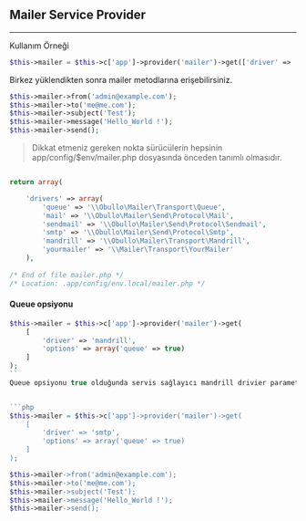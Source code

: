 
## Mailer Service Provider

------

Kullanım Örneği

```php
$this->mailer = $this->c['app']->provider('mailer')->get(['driver' => 'mandrill']);
```

Birkez yüklendikten sonra mailer metodlarına erişebilirsiniz.

```php
$this->mailer->from('admin@example.com');
$this->mailer->to('me@me.com');
$this->mailer->subject('Test');
$this->mailer->message('Hello_World !');
$this->mailer->send();
```

> Dikkat etmeniz gereken nokta sürücülerin hepsinin app/config/$env/mailer.php dosyasında önceden tanımlı olmasıdır.


```php

return array(

    'drivers' => array(
        'queue' => '\\Obullo\Mailer\Transport\Queue',
        'mail' => '\\Obullo\Mailer\Send\Protocol\Mail',
        'sendmail' => '\\Obullo\Mailer\Send\Protocol\Sendmail',
        'smtp' => '\\Obullo\Mailer\Send\Protocol\Smtp',
        'mandrill' => '\\Obullo\Mailer\Transport\Mandrill',
        'yourmailer' => '\\Mailer\Transport\YourMailer'
    ),
   
/* End of file mailer.php */
/* Location: .app/config/env.local/mailer.php */ 
```

#### Queue opsiyonu

```php
$this->mailer = $this->c['app']->provider('mailer')->get(
	[
		'driver' => 'mandrill',
		'options' => array('queue' => true)
	]
);
``
Queue opsiyonu true olduğunda servis sağlayıcı mandrill drivier parametresi ile email leri iş kuyruğuna gönderir.


```php
$this->mailer = $this->c['app']->provider('mailer')->get(
	[
		'driver' => 'smtp',
		'options' => array('queue' => true)
	]
);

$this->mailer->from('admin@example.com');
$this->mailer->to('me@me.com');
$this->mailer->subject('Test');
$this->mailer->message('Hello_World !');
$this->mailer->send();
```